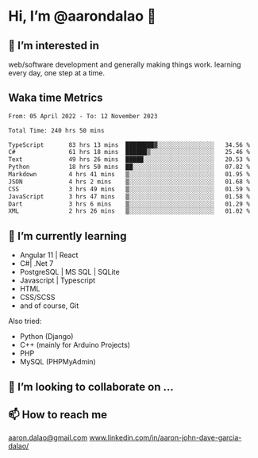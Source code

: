 # __Hi, I’m @aarondalao__ 👋 
## 👀 I’m interested in 
web/software development and generally making things work.
learning every day, one step at a time. 

## Waka time Metrics
<!--START_SECTION:waka-->

```txt
From: 05 April 2022 - To: 12 November 2023

Total Time: 240 hrs 50 mins

TypeScript       83 hrs 13 mins  ████████▓░░░░░░░░░░░░░░░░   34.56 %
C#               61 hrs 18 mins  ██████▒░░░░░░░░░░░░░░░░░░   25.46 %
Text             49 hrs 26 mins  █████░░░░░░░░░░░░░░░░░░░░   20.53 %
Python           18 hrs 50 mins  ██░░░░░░░░░░░░░░░░░░░░░░░   07.82 %
Markdown         4 hrs 41 mins   ▒░░░░░░░░░░░░░░░░░░░░░░░░   01.95 %
JSON             4 hrs 2 mins    ▒░░░░░░░░░░░░░░░░░░░░░░░░   01.68 %
CSS              3 hrs 49 mins   ▒░░░░░░░░░░░░░░░░░░░░░░░░   01.59 %
JavaScript       3 hrs 47 mins   ▒░░░░░░░░░░░░░░░░░░░░░░░░   01.58 %
Dart             3 hrs 6 mins    ▒░░░░░░░░░░░░░░░░░░░░░░░░   01.29 %
XML              2 hrs 26 mins   ▒░░░░░░░░░░░░░░░░░░░░░░░░   01.02 %
```

<!--END_SECTION:waka-->

## 🌱 I’m currently learning 

- Angular 11 | React 
- C#| .Net 7
- PostgreSQL | MS SQL | SQLite
- Javascript | Typescript
- HTML 
- CSS/SCSS
- and of course, Git 


Also tried:
- Python (Django)
- C++ (mainly for Arduino Projects)
- PHP
- MySQL (PHPMyAdmin)


## 💞️ I’m looking to collaborate on ...

## 📫 How to reach me 
aaron.dalao@gmail.com
www.linkedin.com/in/aaron-john-dave-garcia-dalao/

<!---
aarondalao/aarondalao is a ✨ special ✨ repository because its `README.md` (this file) appears on your GitHub profile.
You can click the Preview link to take a look at your changes.
--->

